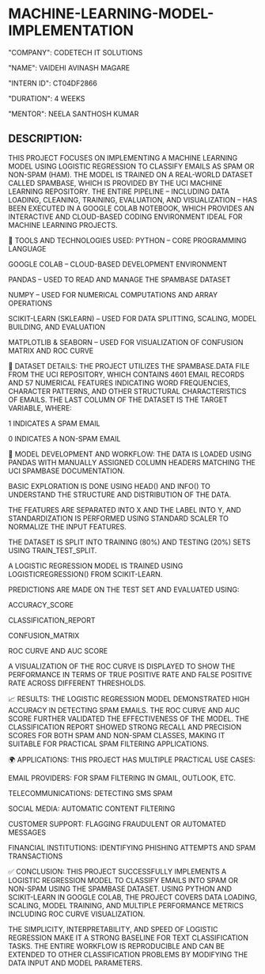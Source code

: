# MACHINE-LEARNING-MODEL-IMPLEMENTATION

"COMPANY": CODETECH IT SOLUTIONS

"NAME": VAIDEHI AVINASH MAGARE

"INTERN ID": CT04DF2866

"DURATION": 4 WEEKS

"MENTOR": NEELA SANTHOSH KUMAR

## DESCRIPTION: 

THIS PROJECT FOCUSES ON IMPLEMENTING A MACHINE LEARNING MODEL USING LOGISTIC REGRESSION TO CLASSIFY EMAILS AS SPAM OR NON-SPAM (HAM). THE MODEL IS TRAINED ON A REAL-WORLD DATASET CALLED SPAMBASE, WHICH IS PROVIDED BY THE UCI MACHINE LEARNING REPOSITORY. THE ENTIRE PIPELINE – INCLUDING DATA LOADING, CLEANING, TRAINING, EVALUATION, AND VISUALIZATION – HAS BEEN EXECUTED IN A GOOGLE COLAB NOTEBOOK, WHICH PROVIDES AN INTERACTIVE AND CLOUD-BASED CODING ENVIRONMENT IDEAL FOR MACHINE LEARNING PROJECTS.

🔧 TOOLS AND TECHNOLOGIES USED:
PYTHON – CORE PROGRAMMING LANGUAGE

GOOGLE COLAB – CLOUD-BASED DEVELOPMENT ENVIRONMENT

PANDAS – USED TO READ AND MANAGE THE SPAMBASE DATASET

NUMPY – USED FOR NUMERICAL COMPUTATIONS AND ARRAY OPERATIONS

SCIKIT-LEARN (SKLEARN) – USED FOR DATA SPLITTING, SCALING, MODEL BUILDING, AND EVALUATION

MATPLOTLIB & SEABORN – USED FOR VISUALIZATION OF CONFUSION MATRIX AND ROC CURVE

📂 DATASET DETAILS:
THE PROJECT UTILIZES THE SPAMBASE.DATA FILE FROM THE UCI REPOSITORY, WHICH CONTAINS 4601 EMAIL RECORDS AND 57 NUMERICAL FEATURES INDICATING WORD FREQUENCIES, CHARACTER PATTERNS, AND OTHER STRUCTURAL CHARACTERISTICS OF EMAILS. THE LAST COLUMN OF THE DATASET IS THE TARGET VARIABLE, WHERE:

1 INDICATES A SPAM EMAIL

0 INDICATES A NON-SPAM EMAIL

🧠 MODEL DEVELOPMENT AND WORKFLOW:
THE DATA IS LOADED USING PANDAS WITH MANUALLY ASSIGNED COLUMN HEADERS MATCHING THE UCI SPAMBASE DOCUMENTATION.

BASIC EXPLORATION IS DONE USING HEAD() AND INFO() TO UNDERSTAND THE STRUCTURE AND DISTRIBUTION OF THE DATA.

THE FEATURES ARE SEPARATED INTO X AND THE LABEL INTO Y, AND STANDARDIZATION IS PERFORMED USING STANDARD SCALER TO NORMALIZE THE INPUT FEATURES.

THE DATASET IS SPLIT INTO TRAINING (80%) AND TESTING (20%) SETS USING TRAIN_TEST_SPLIT.

A LOGISTIC REGRESSION MODEL IS TRAINED USING LOGISTICREGRESSION() FROM SCIKIT-LEARN.

PREDICTIONS ARE MADE ON THE TEST SET AND EVALUATED USING:

ACCURACY_SCORE

CLASSIFICATION_REPORT

CONFUSION_MATRIX

ROC CURVE AND AUC SCORE

A VISUALIZATION OF THE ROC CURVE IS DISPLAYED TO SHOW THE PERFORMANCE IN TERMS OF TRUE POSITIVE RATE AND FALSE POSITIVE RATE ACROSS DIFFERENT THRESHOLDS.

📈 RESULTS:
THE LOGISTIC REGRESSION MODEL DEMONSTRATED HIGH ACCURACY IN DETECTING SPAM EMAILS. THE ROC CURVE AND AUC SCORE FURTHER VALIDATED THE EFFECTIVENESS OF THE MODEL. THE CLASSIFICATION REPORT SHOWED STRONG RECALL AND PRECISION SCORES FOR BOTH SPAM AND NON-SPAM CLASSES, MAKING IT SUITABLE FOR PRACTICAL SPAM FILTERING APPLICATIONS.

🌍 APPLICATIONS:
THIS PROJECT HAS MULTIPLE PRACTICAL USE CASES:

EMAIL PROVIDERS: FOR SPAM FILTERING IN GMAIL, OUTLOOK, ETC.

TELECOMMUNICATIONS: DETECTING SMS SPAM

SOCIAL MEDIA: AUTOMATIC CONTENT FILTERING

CUSTOMER SUPPORT: FLAGGING FRAUDULENT OR AUTOMATED MESSAGES

FINANCIAL INSTITUTIONS: IDENTIFYING PHISHING ATTEMPTS AND SPAM TRANSACTIONS

✅ CONCLUSION:
THIS PROJECT SUCCESSFULLY IMPLEMENTS A LOGISTIC REGRESSION MODEL TO CLASSIFY EMAILS INTO SPAM OR NON-SPAM USING THE SPAMBASE DATASET. USING PYTHON AND SCIKIT-LEARN IN GOOGLE COLAB, THE PROJECT COVERS DATA LOADING, SCALING, MODEL TRAINING, AND MULTIPLE PERFORMANCE METRICS INCLUDING ROC CURVE VISUALIZATION.

THE SIMPLICITY, INTERPRETABILITY, AND SPEED OF LOGISTIC REGRESSION MAKE IT A STRONG BASELINE FOR TEXT CLASSIFICATION TASKS. THE ENTIRE WORKFLOW IS REPRODUCIBLE AND CAN BE EXTENDED TO OTHER CLASSIFICATION PROBLEMS BY MODIFYING THE DATA INPUT AND MODEL PARAMETERS.
